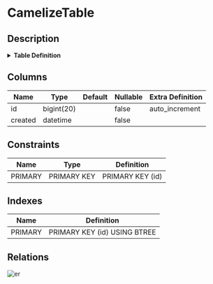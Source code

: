 # CamelizeTable

## Description

<details>
<summary><strong>Table Definition</strong></summary>

```sql
CREATE TABLE `CamelizeTable` (
  `id` bigint(20) NOT NULL AUTO_INCREMENT,
  `created` datetime NOT NULL,
  PRIMARY KEY (`id`)
) ENGINE=InnoDB DEFAULT CHARSET=latin1
```

</details>

## Columns

| Name | Type | Default | Nullable | Extra Definition |
| ---- | ---- | ------- | -------- | ---------------- |
| id | bigint(20) |  | false | auto_increment |
| created | datetime |  | false |  |

## Constraints

| Name | Type | Definition |
| ---- | ---- | ---------- |
| PRIMARY | PRIMARY KEY | PRIMARY KEY (id) |

## Indexes

| Name | Definition |
| ---- | ---------- |
| PRIMARY | PRIMARY KEY (id) USING BTREE |

## Relations

![er](CamelizeTable.svg)

